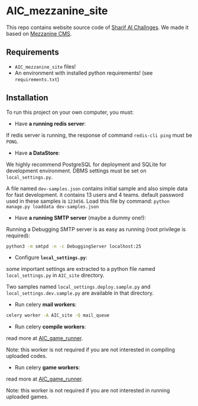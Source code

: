 # AIC_mezzanine_site

This repo contains website source code of [Sharif AI Challnges](http://aichallenge.sharif.edu/).
We made it based on [Mezzanine CMS](https://github.com/stephenmcd/mezzanine/).

## Requirements
* `AIC_mezzanine_site` files!
* An environment with installed python requirements! (see `requirements.txt`)

## Installation

To run this project on your own computer, you must:

* Have **a running redis server**:

If redis server is running, the response of command `redis-cli ping` must be `PONG`.


* Have **a DataStore**:

We highly recommend PostgreSQL for deployment and SQLite for development environment. DBMS settings must be set on `local_settings.py`.

A file named `dev-samples.json` contains initial sample and also simple data for fast development. it contains 13 users and 4 teams. default password used in these samples is `123456`.
Load this file by command: `python manage.py loaddata dev-samples.json`
   
   
* Have **a running SMTP server** (maybe a dummy one!):

Running a Debugging SMTP server is as easy as running (root privilege is required):

```sh
python3 -m smtpd -n -c DebuggingServer localhost:25
```


* Configure **`local_settings.py`**:

some important settings are extracted to a python file named `local_settings.py` in `AIC_site` directory.

Two samples named `local_settings.deploy.sample.py` and `local_settings.dev.sample.py` are available in that directory.


* Run celery **mail workers**: 

```sh
celery worker -A AIC_site -Q mail_queue
```


* Run celery **compile workers**:

read more at [AIC_game_runner](https://github.com/SharifAIChallenge/AIC_game_runner).

Note: this worker is not required if you are not interested in compiling uploaded codes.


* Run celery **game workers**:

read more at [AIC_game_runner](https://github.com/SharifAIChallenge/AIC_game_runner).

Note: this worker is not required if you are not interested in running uploaded games.
